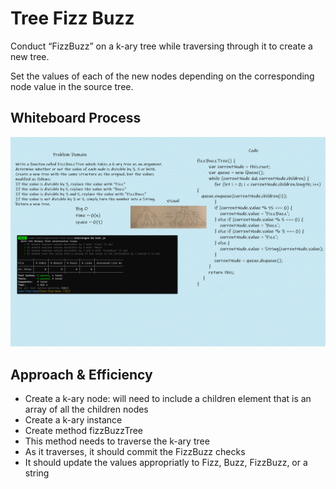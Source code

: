 # Tree Fizz Buzz

<!-- Description of the challenge -->

Conduct “FizzBuzz” on a k-ary tree while traversing through it to create a new tree.

Set the values of each of the new nodes depending on the corresponding node value in the source tree.

## Whiteboard Process

<!-- Embedded whiteboard image -->

![Tree Fizz Buzz](./treefizzbuzz.png)

## Approach & Efficiency

<!-- What approach did you take? Discuss Why. What is the Big O space/time for this approach? -->

- Create a k-ary node: will need to include a children element that is an array of all the children nodes
- Create a k-ary instance
- Create method fizzBuzzTree
- This method needs to traverse the k-ary tree
- As it traverses, it should commit the FizzBuzz checks
- It should update the values appropriatly to Fizz, Buzz, FizzBuzz, or a string